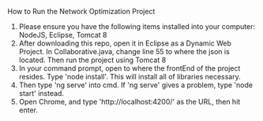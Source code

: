 How to Run the Network Optimization Project
1) Please ensure you have the following items installed into your computer: NodeJS, Eclipse, Tomcat 8
2) After downloading this repo, open it in Eclipse as a Dynamic Web Project. In Collaborative.java, change line 55 to where the json is located. 
  Then run the project using Tomcat 8
3) In your command prompt, open to where the frontEnd of the project resides. Type 'node install'. This will 
install all of libraries necessary. 
4) Then type 'ng serve' into cmd. If 'ng serve' gives a problem, type 'node start' instead. 
5) Open Chrome, and type 'http://localhost:4200/' as the URL, then hit enter. 
